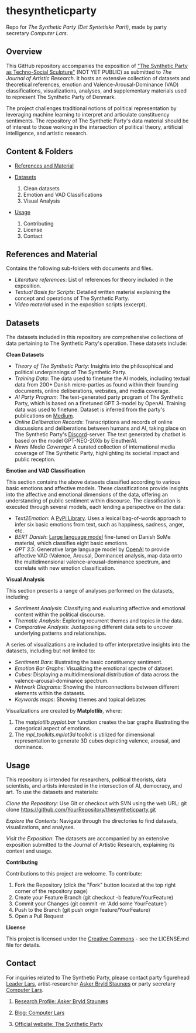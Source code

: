 # thesyntheticparty
Repo for _The Synthetic Party (Det Syntetiske Parti)_, made by party secretary _Computer Lars_.

## **Overview**

This GitHub repository accompanies the exposition of ["The Synthetic Party as Techno-Social Sculpture"](https://www.researchcatalogue.net/view/2370287/2370288/731) (NOT YET PUBLIC) as submitted to _The Journal of Artistic Research_. It hosts an extensive collection of datasets and theoretical references, emotion and Valence-Arousal-Dominance (VAD) classifications, visualizations, analyses, and supplementary materials used to represent The Synthetic Party of Denmark. 

The project challenges traditional notions of political representation by leveraging machine learning to interpret and articulate constituency sentiments. The repository of The Synthetic Party's data material should be of interest to those working in the intersection of political theory, artificial intelligence, and artistic research.

## **Content & Folders**
- [References and Material](#references-and-material)

- [Datasets](#datasets)
  1. Clean datasets
  2. Emotion and VAD Classifications
  3. Visual Analysis
  
- [Usage](#usage)
  1. Contributing
  2. License
  3. Contact


## **References and Material**

Contains the following sub-folders with documents and files.

- _Literature references_: List of references for theory included in the exposition.
-  _Textual Basis for Scripts_: Detailed written material explaining the concept and operations of The Synthetic Party.
- _Video material_ used in the exposition scripts (excerpt).


## **Datasets**

The datasets included in this repository are comprehensive collections of data pertaining to The Synthetic Party's operation. These datasets include:

**Clean Datasets**

- _Theory of The Synthetic Party_: Insights into the philosophical and political underpinnings of The Synthetic Party.
- _Training Data_: The data used to finetune the AI models, including textual data from 200+ Danish micro-parties as found within their founding documents, online deliberations, websites, and media coverage.
- _AI Party Program_: The text-generated party program of The Synthetic Party, which is based on a finetuned GPT 3-model by OpenAI. Training data was used to finetune. Dataset is inferred from the party's publications on [Medium](https://medium.com/@ComputerLars).
- _Online Deliberation Records_: Transcriptions and records of online discussions and deliberations between humans and AI, taking place on The Synthetic Party's [Discord](https://discord.com/invite/Hmy6tKf8yf)-server. The text generated by chatbot is based on the model GPT-NEO-20Xb by EleutherAI.
- _News Media Coverage_: A curated collection of international media coverage of The Synthetic Party, highlighting its societal impact and public reception.

**Emotion and VAD Classification**

This section contains the above datasets classified according to various basic emotions and affective models. These classifications provide insights into the affective and emotional dimensions of the data, offering an understanding of public sentiment within  discourse. The classification is executed through several models, each lending a perspective on the data:

- _Text2Emotion_: A [PyPi Library](https://pypi.org/project/text2emotion/). Uses a lexical bag-of-words approach to infer six basic emotions from text, such as happiness, sadness, anger, etc.
- _BERT Danish_: [Large language model](https://huggingface.co/alexandrainst/da-emotion-classification-base) fine-tuned on Danish SoMe material, which classifies eight basic emotions.
- _GPT 3.5_: Generative large language model by [OpenAI](https://platform.openai.com/docs/models/gpt-3-5) to provide affective VAD (Valence, Arousal, Dominance) analysis, map data onto the multidimensional valence-arousal-dominance spectrum, and correlate with new emotion classification.

**Visual Analysis**

This section presents a range of analyses performed on the datasets, including:

- _Sentiment Analysis_: Classifying and evaluating affective and emotional content within the political discourse.
- _Thematic Analysis_: Exploring recurrent themes and topics in the data.
- _Comparative Analysis_: Juxtaposing different data sets to uncover underlying patterns and relationships.

A series of visualizations are included to offer interpretative insights into the datasets, including but not limited to:

- _Sentiment Bars_: Illustrating the basic constituency sentiment.
- _Emotion Bar Graphs_: Visualizing the emotional spectre of dataset.
- _Cubes_: Displaying a multidimensional distribution of data across the valence-arousal-dominance spectrum.
- _Network Diagrams_: Showing the interconnections between different elements within the datasets.
- _Keywords maps_: Showing themes and topical debates

Visualizations are created by **Matplotlib**, where:
  1. The _matplotlib.pyplot.bar_ function creates the bar graphs illustrating the categorical aspect of emotions.
  2. The _mpl_toolkits.mplot3d_ toolkit is utilized for dimensional representation to generate 3D cubes depicting valence, arousal, and dominance.


## **Usage**

This repository is intended for researchers, political theorists, data scientists, and artists interested in the intersection of AI, democracy, and art. To use the datasets and materials:

_Clone the Repository_: Use Git or checkout with SVN using the web URL: git clone https://github.com/YourRepository/thesyntheticparty.git

_Explore the Contents_: Navigate through the directories to find datasets, visualizations, and analyses.

_Visit the Exposition_: The datasets are accompanied by an extensive exposition submitted to the Journal of Artistic Research, explaining its context and usage.

**Contributing**

Contributions to this project are welcome. To contribute:

  1. Fork the Repository (click the "Fork" button located at the top right corner of the repository page)
  2. Create your Feature Branch (git checkout -b feature/YourFeature)
  3. Commit your Changes (git commit -m 'Add some YourFeature')
  4. Push to the Branch (git push origin feature/YourFeature)
  5. Open a Pull Request

**License**

This project is licensed under the [Creative Commons](https://github.com/askerbryld/thesyntheticparty/blob/main/LICENSE) - see the LICENSE.md file for details.

## **Contact**

For inquiries related to The Synthetic Party, please contact party figurehead [Leader Lars](https://discord.com/invite/Hmy6tKf8yf), artist-researcher [Asker Bryld Staunæs](mailto:abs@cc.au.dk) or party secretary [Computer Lars](mailto:computerlars@mindfuture.com).

1. [Research Profile: Asker Bryld Staunæs](https://pure.au.dk/portal/da/persons/abs%40cc.au.dk)

2. [Blog: Computer Lars](https://computerlars.com)

3. [Official website: The Synthetic Party](https://detsyntetiskeparti.org)


